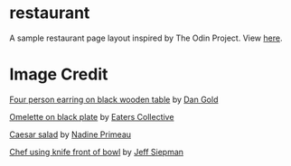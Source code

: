 # restaurant
A sample restaurant page layout inspired by The Odin Project. View [here](https://triangular100.github.io/restaurant/).

# Image Credit
[Four person earring on black wooden table](https://unsplash.com/photos/four-person-earring-on-black-wooden-table-E6HjQaB7UEA?utm_content=creditCopyText&utm_medium=referral&utm_source=unsplash) by [Dan Gold](https://unsplash.com/@danielcgold?utm_content=creditCopyText&utm_medium=referral&utm_source=unsplash)

[Omelette on black plate](https://unsplash.com/photos/omelette-on-black-plate-6rtm6a_aVyE?utm_content=creditCopyText&utm_medium=referral&utm_source=unsplash) by [Eaters Collective](https://unsplash.com/@eaterscollective?utm_content=creditCopyText&utm_medium=referral&utm_source=unsplash)

[Caesar salad](https://unsplash.com/photos/caesar-salad-Juvw-a-RvvI?utm_content=creditCopyText&utm_medium=referral&utm_source=unsplash) by [Nadine Primeau](https://unsplash.com/@nadineprimeau?utm_content=creditCopyText&utm_medium=referral&utm_source=unsplash)

[Chef using knife front of bowl](https://unsplash.com/photos/chef-using-knife-front-of-bowl-z-IxdGQ7lPU?utm_content=creditCopyText&utm_medium=referral&utm_source=unsplash) by [Jeff Siepman](https://unsplash.com/@jeffsiepman?utm_content=creditCopyText&utm_medium=referral&utm_source=unsplash)